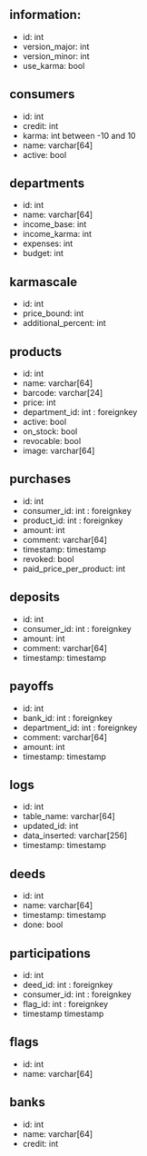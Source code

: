 ## information:

- id: int
- version_major: int
- version_minor: int
- use_karma: bool


## consumers

- id: int
- credit: int
- karma: int between -10 and 10
- name: varchar[64]
- active: bool


## departments

- id: int
- name: varchar[64]
- income_base: int
- income_karma: int
- expenses: int
- budget: int


## karmascale

- id: int
- price_bound: int
- additional_percent: int


## products

- id: int
- name: varchar[64]
- barcode: varchar[24]
- price: int
- department_id: int : foreignkey
- active: bool
- on_stock: bool
- revocable: bool
- image: varchar[64]


## purchases

- id: int
- consumer_id: int : foreignkey
- product_id: int : foreignkey
- amount: int
- comment: varchar[64]
- timestamp: timestamp
- revoked: bool
- paid_price_per_product: int


## deposits

- id: int
- consumer_id: int : foreignkey
- amount: int
- comment: varchar[64]
- timestamp: timestamp


## payoffs

- id: int
- bank_id: int : foreignkey
- department_id: int : foreignkey
- comment: varchar[64]
- amount: int
- timestamp: timestamp


## logs

- id: int
- table_name: varchar[64]
- updated_id: int
- data_inserted: varchar[256]
- timestamp: timestamp


## deeds

- id: int
- name: varchar[64]
- timestamp: timestamp
- done: bool


## participations

- id: int
- deed_id: int : foreignkey
- consumer_id: int : foreignkey
- flag_id: int : foreignkey
- timestamp timestamp


## flags

- id: int
- name: varchar[64]

## banks

- id: int
- name: varchar[64]
- credit: int
